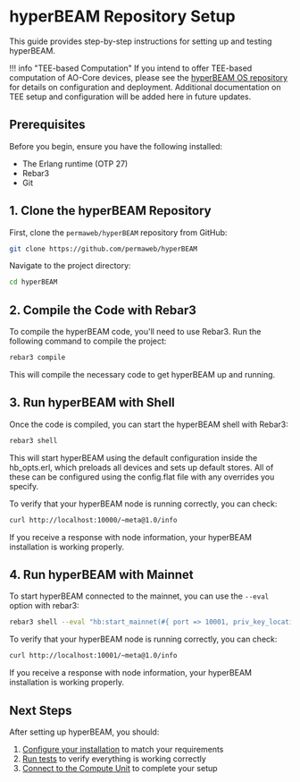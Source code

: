 # **hyperBEAM Repository Setup**

This guide provides step-by-step instructions for setting up and testing hyperBEAM.

!!! info "TEE-based Computation"
    If you intend to offer TEE-based computation of AO-Core devices, please see the [hyperBEAM OS repository](https://github.com/permaweb/hb-os) for details on configuration and deployment. Additional documentation on TEE setup and configuration will be added here in future updates.

## **Prerequisites**

Before you begin, ensure you have the following installed:

- The Erlang runtime (OTP 27)
- Rebar3
- Git

## **1. Clone the hyperBEAM Repository**

First, clone the `permaweb/hyperBEAM` repository from GitHub:

```bash
git clone https://github.com/permaweb/hyperBEAM
```

Navigate to the project directory:

```bash
cd hyperBEAM
```

## **2. Compile the Code with Rebar3**

To compile the hyperBEAM code, you'll need to use Rebar3. Run the following command to compile the project:

```bash
rebar3 compile
```

This will compile the necessary code to get hyperBEAM up and running.

## **3. Run hyperBEAM with Shell**

Once the code is compiled, you can start the hyperBEAM shell with Rebar3:

```bash
rebar3 shell
```

This will start hyperBEAM using the default configuration inside the hb_opts.erl,
which preloads all devices and sets up default stores. All of these can be configured using
the config.flat file with any overrides you specify.

To verify that your hyperBEAM node is running correctly, you can check:

```bash
curl http://localhost:10000/~meta@1.0/info
```
If you receive a response with node information, your hyperBEAM installation is working properly.

## **4. Run hyperBEAM with Mainnet**

To start hyperBEAM connected to the mainnet, you can use the `--eval` option with rebar3:

```bash
rebar3 shell --eval "hb:start_mainnet(#{ port => 10001, priv_key_location => <<\"./wallet.json\">>})."
```

To verify that your hyperBEAM node is running correctly, you can check:

```bash
curl http://localhost:10001/~meta@1.0/info
```

If you receive a response with node information, your hyperBEAM installation is working properly.

## **Next Steps**

After setting up hyperBEAM, you should:

1. [Configure your installation](configuration.md) to match your requirements
2. [Run tests](testing.md) to verify everything is working correctly
3. [Connect to the Compute Unit](../compute-unit/setup.md) to complete your setup


